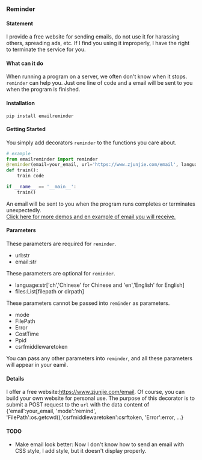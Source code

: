 ### Reminder

#### Statement
I provide a free website for sending emails, do not use it for harassing others, spreading ads, etc. If I find you using it improperly, I have the right to terminate the service for you.  

#### What can it do
When running a program on a server, we often don't know when it stops.  `reminder` can help you.  Just one line of code and a email will be sent to you when the program is finished.  

#### Installation
```shell
pip install emailreminder
```

#### Getting Started
You simply add decorators `reminder` to the functions you care about.
```python
# example
from emailreminder import reminder
@reminder(email=your_email, url='https://www.zjunjie.com/email', language='Chinese')
def train():
    train code

if __name__ == '__main__':
    train()
```
An email will be sent to you when the program runs completes or terminates unexpectedly.  
[Click here for more demos and en example of email you will receive.](./demo/)

#### Parameters
These parameters are required for `reminder`.
+ url:str
+ email:str

These parameters are optional for `reminder`.
+ language:str['ch','Chinese' for Chinese and 'en','English' for English]
+ files:List[filepath or dirpath]

These parameters cannot be passed into `reminder` as parameters.
+ mode
+ FilePath
+ Error
+ CostTime
+ Ppid
+ csrfmiddlewaretoken

You can pass any other parameters into `reminder`, and all these parameters will appear in your eamil.

#### Details
I offer a free website:https://www.zjunjie.com/email. Of course, you can build your own website for personal use.
The purpose of this decorator is to submit a POST request to the `url` with the data content of {'email':your_email, 'mode':'remind', 'FilePath':os.getcwd(),'csrfmiddlewaretoken':csrftoken, 'Error':error, ...}

#### TODO
+ Make email look better: Now I don't know how to send an email with CSS style, I add style, but it doesn't display properly. 
